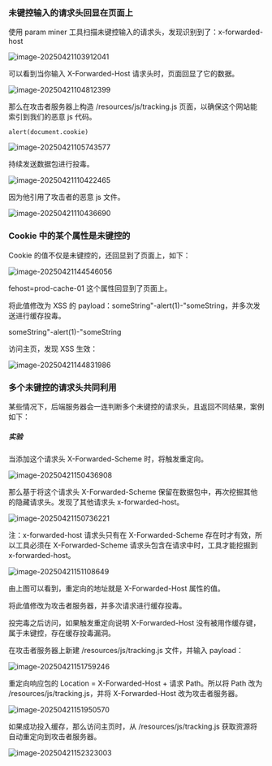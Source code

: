 ### 未键控输入的请求头回显在页面上

使用 param miner 工具扫描未键控输入的请求头，发现识别到了：x-forwarded-host 

![image-20250421103912041](https://cdn.jsdelivr.net/gh/LilDean17/secdoc@main/Web%20%E5%AE%89%E5%85%A8/Web%20%E7%BC%93%E5%AD%98%E6%8A%95%E6%AF%92/images/image-20250421103912041.png)

可以看到当你输入 X-Forwarded-Host 请求头时，页面回显了它的数据。

![image-20250421104812399](https://cdn.jsdelivr.net/gh/LilDean17/secdoc@main/Web%20%E5%AE%89%E5%85%A8/Web%20%E7%BC%93%E5%AD%98%E6%8A%95%E6%AF%92/images/image-20250421104812399.png)

那么在攻击者服务器上构造 /resources/js/tracking.js 页面，以确保这个网站能索引到我们的恶意 js 代码。

```
alert(document.cookie)
```

![image-20250421105743577](https://cdn.jsdelivr.net/gh/LilDean17/secdoc@main/Web%20%E5%AE%89%E5%85%A8/Web%20%E7%BC%93%E5%AD%98%E6%8A%95%E6%AF%92/images/image-20250421105743577.png)

持续发送数据包进行投毒。

![image-20250421110422465](https://cdn.jsdelivr.net/gh/LilDean17/secdoc@main/Web%20%E5%AE%89%E5%85%A8/Web%20%E7%BC%93%E5%AD%98%E6%8A%95%E6%AF%92/images/image-20250421110422465.png)

因为他引用了攻击者的恶意 js 文件。

![image-20250421110436690](https://cdn.jsdelivr.net/gh/LilDean17/secdoc@main/Web%20%E5%AE%89%E5%85%A8/Web%20%E7%BC%93%E5%AD%98%E6%8A%95%E6%AF%92/images/image-20250421110436690.png)

### Cookie 中的某个属性是未键控的

Cookie 的值不仅是未键控的，还回显到了页面上，如下：

![image-20250421144546056](https://cdn.jsdelivr.net/gh/LilDean17/secdoc@main/Web%20%E5%AE%89%E5%85%A8/Web%20%E7%BC%93%E5%AD%98%E6%8A%95%E6%AF%92/images/image-20250421144546056.png)

fehost=prod-cache-01 这个属性回显到了页面上。

将此值修改为 XSS 的 payload：someString"-alert(1)-"someString，并多次发送进行缓存投毒。

someString"-alert(1)-"someString

访问主页，发现 XSS 生效：

![image-20250421144831986](https://cdn.jsdelivr.net/gh/LilDean17/secdoc@main/Web%20%E5%AE%89%E5%85%A8/Web%20%E7%BC%93%E5%AD%98%E6%8A%95%E6%AF%92/images/image-20250421144831986.png)

### 多个未键控的请求头共同利用

某些情况下，后端服务器会一连判断多个未键控的请求头，且返回不同结果，案例如下：

##### 实验

当添加这个请求头 X-Forwarded-Scheme 时，将触发重定向。

![image-20250421150436908](https://cdn.jsdelivr.net/gh/LilDean17/secdoc@main/Web%20%E5%AE%89%E5%85%A8/Web%20%E7%BC%93%E5%AD%98%E6%8A%95%E6%AF%92/images/image-20250421150436908.png)

那么基于将这个请求头 X-Forwarded-Scheme 保留在数据包中，再次挖掘其他的隐藏请求头。发现了其他请求头 x-forwarded-host。

![image-20250421150736221](https://cdn.jsdelivr.net/gh/LilDean17/secdoc@main/Web%20%E5%AE%89%E5%85%A8/Web%20%E7%BC%93%E5%AD%98%E6%8A%95%E6%AF%92/images/image-20250421150736221.png)

注：x-forwarded-host 请求头只有在 X-Forwarded-Scheme 存在时才有效，所以工具必须在 X-Forwarded-Scheme 请求头包含在请求中时，工具才能挖掘到 x-forwarded-host。

![image-20250421151108649](https://cdn.jsdelivr.net/gh/LilDean17/secdoc@main/Web%20%E5%AE%89%E5%85%A8/Web%20%E7%BC%93%E5%AD%98%E6%8A%95%E6%AF%92/images/image-20250421151108649.png)

由上图可以看到，重定向的地址就是 X-Forwarded-Host 属性的值。

将此值修改为攻击者服务器，并多次请求进行缓存投毒。

投完毒之后访问，如果触发重定向说明 X-Forwarded-Host 没有被用作缓存键，属于未键控，存在缓存投毒漏洞。

在攻击者服务器上新建 /resources/js/tracking.js 文件，并输入 payload：

![image-20250421151759246](https://cdn.jsdelivr.net/gh/LilDean17/secdoc@main/Web%20%E5%AE%89%E5%85%A8/Web%20%E7%BC%93%E5%AD%98%E6%8A%95%E6%AF%92/images/image-20250421151759246.png)

重定向响应包的 Location =  X-Forwarded-Host + 请求 Path。所以将 Path 改为 /resources/js/tracking.js，并将 X-Forwarded-Host 改为攻击者服务器。

![image-20250421151950570](https://cdn.jsdelivr.net/gh/LilDean17/secdoc@main/Web%20%E5%AE%89%E5%85%A8/Web%20%E7%BC%93%E5%AD%98%E6%8A%95%E6%AF%92/images/image-20250421151950570.png)

如果成功投入缓存，那么访问主页时，从 /resources/js/tracking.js 获取资源将自动重定向到攻击者服务器。

![image-20250421152323003](https://cdn.jsdelivr.net/gh/LilDean17/secdoc@main/Web%20%E5%AE%89%E5%85%A8/Web%20%E7%BC%93%E5%AD%98%E6%8A%95%E6%AF%92/images/image-20250421152323003.png)

